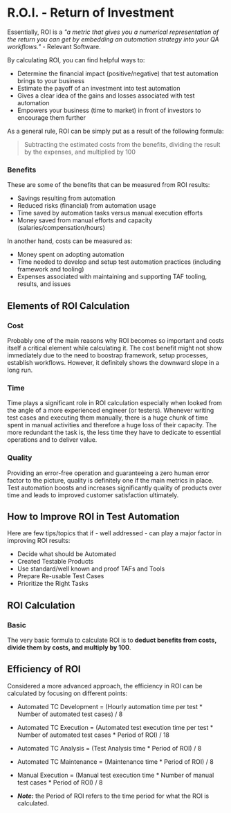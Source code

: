 # R.O.I. - Return of Investment

Essentially, ROI is a _"a metric that gives you a numerical representation of the return you can get by embedding an
automation strategy into your QA workflows."_ - Relevant Software.

By calculating ROI, you can find helpful ways to:

- Determine the financial impact (positive/negative) that test automation brings to your business
- Estimate the payoff of an investment into test automation
- Gives a clear idea of the gains and losses associated with test automation
- Empowers your business (time to market) in front of investors to encourage them further

As a general rule, ROI can be simply put as a result of the following formula:

> Subtracting the estimated costs from the benefits, dividing the result by the expenses, and multiplied by 100

### Benefits

These are some of the benefits that can be measured from ROI results: 

- Savings resulting from automation
- Reduced risks (financial) from automation usage
- Time saved by automation tasks versus manual execution efforts
- Money saved from manual efforts and capacity (salaries/compensation/hours)

In another hand, costs can be measured as: 

- Money spent on adopting automation
- Time needed to develop and setup test automation practices (including framework and tooling)
- Expenses associated with maintaining and supporting TAF tooling, results, and issues

## Elements of ROI Calculation

### Cost

Probably one of the main reasons why ROI becomes so important and costs itself a critical element while calculating it.
The cost benefit might not show immediately due to the need to boostrap framework, setup processes, establish workflows.
However, it definitely shows the downward slope in a long run.

### Time

Time plays a significant role in ROI calculation especially when looked from the angle of a more experienced engineer
(or testers). Whenever writing test cases and executing them manually, there is a huge chunk of time spent in manual 
activities and therefore a huge loss of their capacity. The more redundant the task is, the less time they have to 
dedicate to essential operations and to deliver value. 

### Quality

Providing an error-free operation and guaranteeing a zero human error factor to the picture, quality is definitely one
if the main metrics in place. Test automation boosts and increases significantly quality of products over time and leads
to improved customer satisfaction ultimately.

## How to Improve ROI in Test Automation

Here are few tips/topics that if - well addressed - can play a major factor in improving ROI results: 

- Decide what should be Automated
- Created Testable Products
- Use standard/well known and proof TAFs and Tools
- Prepare Re-usable Test Cases
- Prioritize the Right Tasks

## ROI Calculation

### Basic 

The very basic formula to calculate ROI is to **deduct benefits from costs, divide them by costs, and multiply by 100**.

## Efficiency of ROI

Considered a more advanced approach, the efficiency in ROI can be calculated by focusing on different points:

- Automated TC Development = (Hourly automation time per test * Number of automated test cases) / 8
- Automated TC Execution = (Automated test execution time per test * Number of automated test cases * Period of ROI) / 18
- Automated TC Analysis  = (Test Analysis time * Period of ROI) / 8
- Automated TC Maintenance = (Maintenance time * Period of ROI) / 8
- Manual Execution = (Manual test execution time * Number of manual test cases * Period of ROI) / 8

- _**Note:**_ the Period of ROI refers to the time period for what the ROI is calculated.


